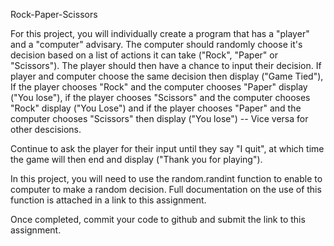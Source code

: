 Rock-Paper-Scissors

For this project, you will individually create a program that has a "player" and a "computer" advisary. The computer should randomly choose it's decision based on a list of actions it can take ("Rock", "Paper" or "Scissors"). The player should then have a chance to input their decision. If player and computer choose the same decision then display ("Game Tied"), If the player chooses "Rock" and the computer chooses "Paper" display ("You lose"), if the player chooses "Scissors" and the computer chooses "Rock" display ("You Lose") and if the player chooses "Paper" and the computer chooses "Scissors" then display ("You lose") -- Vice versa for other descisions.

Continue to ask the player for their input until they say "I quit", at which time the game will then end and display ("Thank you for playing").

In this project, you will need to use the random.randint function to enable to computer to make a random decision. Full documentation on the use of this function is attached in a link to this assignment.

Once completed, commit your code to github and submit the link to this assignment.